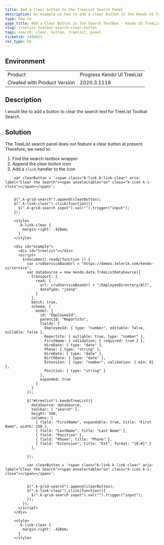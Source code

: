 ```yaml
---
title: Add a Clear button to the TreeList Search Panel
description: An example on how to add a clear button in the Kendo UI TreeList search panel.
type: how-to
page_title: Add a Clear Button in the Search TextBox - Kendo UI TreeList for jQuery
slug: treelist-toolbar-search-clear-button
tags: search, clear, button, treelist, panel
ticketid: 1499021
res_type: kb
---
```


## Environment

<table>
	<tr>
		<td>Product</td>
		<td>Progress Kendo UI TreeList</td>
	</tr>
	<tr>
		<td>Created with Product Version</td>
		<td>2020.3.1118</td>
	</tr>
</table>


## Description

I would like to add a button to clear the search text for TreeList Toolbar Search.

## Solution

The TreeList search panel does not feature a clear button at present. Therefore, we need to:

1. Find the search textbox wrapper
1. Append the clear button icon
1. Add a `click` handler to the icon

```
    var clearButton = '<span class="k-link k-link-clear" aria-label="Clear the Search"><span unselectable="on" class="k-icon k-i-close"></span></span>';


    $(".k-grid-search").append(clearButton);
    $(".k-link-clear").click(function(){
      $(".k-grid-search input").val("").trigger("input");                    
    });

    <style>
      .k-link-clear {
        margin-right: .428em;
      }
    </style>
```

```dojo
    <div id="example">
      <div id="treelist"></div>
      <script>
        $(document).ready(function () {
          var crudServiceBaseUrl = "https://demos.telerik.com/kendo-ui/service";
          var dataSource = new kendo.data.TreeListDataSource({
            transport: {
              read: {
                url: crudServiceBaseUrl + "/EmployeeDirectory/All",
                dataType: "jsonp"
              }
            },
            batch: true,
            schema: {
              model: {
                id: "EmployeeId",
                parentId: "ReportsTo",
                fields: {
                  EmployeeId: { type: "number", editable: false, nullable: false },
                  ReportsTo: { nullable: true, type: "number" },
                  FirstName: { validation: { required: true } },
                  HireDate: { type: "date" },
                  Phone: { type: "string" },
                  HireDate: { type: "date" },
                  BirthDate: { type: "date" },
                  Extension: { type: "number", validation: { min: 0} },
                  Position: { type: "string" }
                },
                expanded: true
              }
            }
          });

          $("#treelist").kendoTreeList({
            dataSource: dataSource,
            toolbar: [ "search" ],
            height: 540,
            columns: [
              { field: "FirstName", expandable: true, title: "First Name", width: 250 },
              { field: "LastName", title: "Last Name" },
              { field: "Position" },
              { field: "Phone", title: "Phone" },
              { field: "Extension", title: "Ext", format: "{0:#}" }
            ],

          });
          
          var clearButton = '<span class="k-link k-link-clear" aria-label="Clear the Search"><span unselectable="on" class="k-icon k-i-close"></span></span>';


          $(".k-grid-search").append(clearButton);
          $(".k-link-clear").click(function(){
            $(".k-grid-search input").val("").trigger("input");                    
          });
        });
      </script>
    </div>

    <style>
      .k-link-clear {
        margin-right: .428em;
      }
    </style>
```
